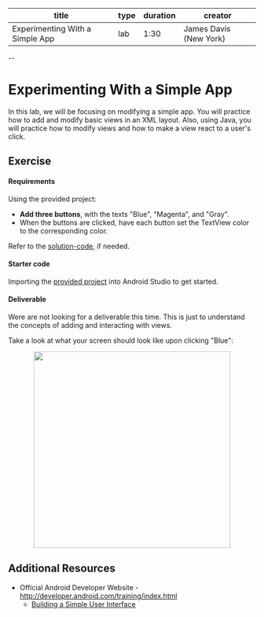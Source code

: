 title | type | duration | creator
----- | ---- | -------- | -------
Experimenting With a Simple App | lab | 1:30 | James Davis (New York)

--

<!-- OUTSTANDING: add a screen shot of what a solution could look like  -->

# [](https://ga-dash.s3.amazonaws.com/production/assets/logo-9f88ae6c9c3871690e33280fcf557f33.png) Experimenting With a Simple App

In this lab, we will be focusing on modifying a simple app. You will practice how to add and modify basic views in an XML layout. Also, using Java, you will practice how to modify views and how to make a view react to a user's click.

## Exercise

#### Requirements

Using the provided project:

* **Add three buttons**, with the texts "Blue", "Magenta", and "Gray".
* When the buttons are clicked, have each button set the TextView color to the corresponding color.

Refer to the [solution-code](solution-code), if needed.

#### Starter code

Importing the [provided project](starter-code) into Android Studio to get started.

#### Deliverable

Were are not looking for a deliverable this time. This is just to understand the concepts of adding and interacting with views.

Take a look at what your screen should look like upon clicking "Blue":

<p align="center">
	<img src="https://i.imgur.com/QWZgixP.png" height="400">
</p>


## Additional Resources

* Official Android Developer Website - http://developer.android.com/training/index.html
	* [Building a Simple User Interface](http://developer.android.com/training/basics/firstapp/building-ui.html)
